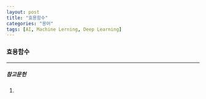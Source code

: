```yaml
---
layout: post
title: "효용함수"
categories: "용어"
tags: [AI, Machine Lerning, Deep Learning]
---
```


### 효용함수

---

##### 참고문헌

1) 
